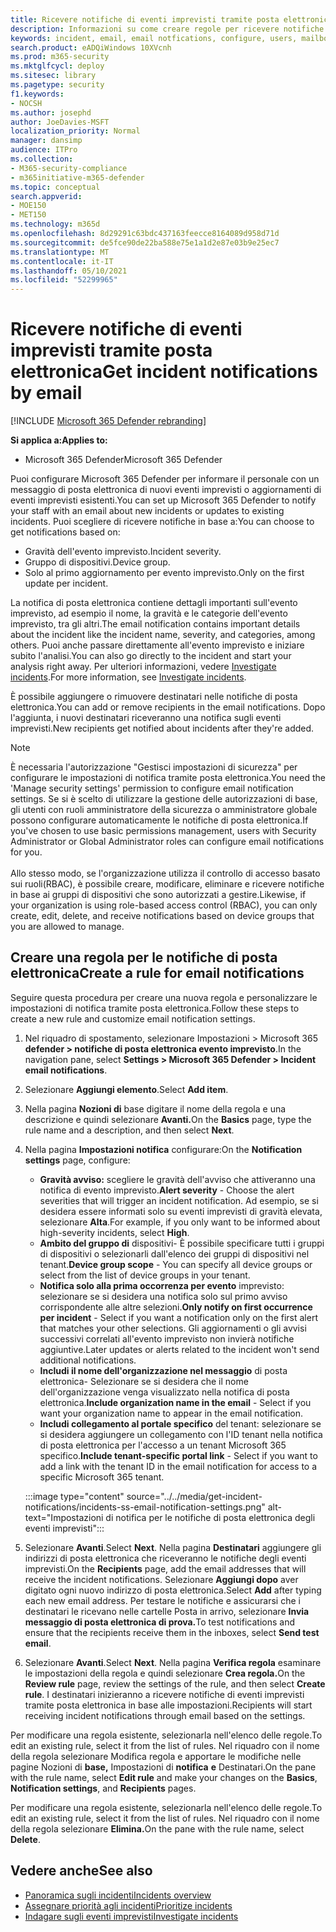 ```yaml
---
title: Ricevere notifiche di eventi imprevisti tramite posta elettronica in Microsoft 365 Defender
description: Informazioni su come creare regole per ricevere notifiche di posta elettronica per gli eventi imprevisti in Microsoft 365 Defender
keywords: incident, email, email notfications, configure, users, mailbox, email, incidents, analyze, response
search.product: eADQiWindows 10XVcnh
ms.prod: m365-security
ms.mktglfcycl: deploy
ms.sitesec: library
ms.pagetype: security
f1.keywords:
- NOCSH
ms.author: josephd
author: JoeDavies-MSFT
localization_priority: Normal
manager: dansimp
audience: ITPro
ms.collection:
- M365-security-compliance
- m365initiative-m365-defender
ms.topic: conceptual
search.appverid:
- MOE150
- MET150
ms.technology: m365d
ms.openlocfilehash: 8d29291c63bdc437163feecce8164089d958d71d
ms.sourcegitcommit: de5fce90de22ba588e75e1a1d2e87e03b9e25ec7
ms.translationtype: MT
ms.contentlocale: it-IT
ms.lasthandoff: 05/10/2021
ms.locfileid: "52299965"
---
```

# <a name="get-incident-notifications-by-email"></a><span data-ttu-id="4f68c-104">Ricevere notifiche di eventi imprevisti tramite posta elettronica</span><span class="sxs-lookup"><span data-stu-id="4f68c-104">Get incident notifications by email</span></span>

[!INCLUDE [Microsoft 365 Defender rebranding](../includes/microsoft-defender.md)]


<span data-ttu-id="4f68c-105">**Si applica a:**</span><span class="sxs-lookup"><span data-stu-id="4f68c-105">**Applies to:**</span></span>
- <span data-ttu-id="4f68c-106">Microsoft 365 Defender</span><span class="sxs-lookup"><span data-stu-id="4f68c-106">Microsoft 365 Defender</span></span>

<span data-ttu-id="4f68c-107">Puoi configurare Microsoft 365 Defender per informare il personale con un messaggio di posta elettronica di nuovi eventi imprevisti o aggiornamenti di eventi imprevisti esistenti.</span><span class="sxs-lookup"><span data-stu-id="4f68c-107">You can set up Microsoft 365 Defender to notify your staff with an email about new incidents or updates to existing incidents.</span></span> <span data-ttu-id="4f68c-108">Puoi scegliere di ricevere notifiche in base a:</span><span class="sxs-lookup"><span data-stu-id="4f68c-108">You can choose to get notifications based on:</span></span>

- <span data-ttu-id="4f68c-109">Gravità dell'evento imprevisto.</span><span class="sxs-lookup"><span data-stu-id="4f68c-109">Incident severity.</span></span>
- <span data-ttu-id="4f68c-110">Gruppo di dispositivi.</span><span class="sxs-lookup"><span data-stu-id="4f68c-110">Device group.</span></span>
- <span data-ttu-id="4f68c-111">Solo al primo aggiornamento per evento imprevisto.</span><span class="sxs-lookup"><span data-stu-id="4f68c-111">Only on the first update per incident.</span></span>

<span data-ttu-id="4f68c-112">La notifica di posta elettronica contiene dettagli importanti sull'evento imprevisto, ad esempio il nome, la gravità e le categorie dell'evento imprevisto, tra gli altri.</span><span class="sxs-lookup"><span data-stu-id="4f68c-112">The email notification contains important details about the incident like the incident name, severity, and categories, among others.</span></span> <span data-ttu-id="4f68c-113">Puoi anche passare direttamente all'evento imprevisto e iniziare subito l'analisi.</span><span class="sxs-lookup"><span data-stu-id="4f68c-113">You can also go directly to the incident and start your analysis right away.</span></span> <span data-ttu-id="4f68c-114">Per ulteriori informazioni, vedere [Investigate incidents](investigate-incidents.md).</span><span class="sxs-lookup"><span data-stu-id="4f68c-114">For more information, see [Investigate incidents](investigate-incidents.md).</span></span>

<span data-ttu-id="4f68c-115">È possibile aggiungere o rimuovere destinatari nelle notifiche di posta elettronica.</span><span class="sxs-lookup"><span data-stu-id="4f68c-115">You can add or remove recipients in the email notifications.</span></span> <span data-ttu-id="4f68c-116">Dopo l'aggiunta, i nuovi destinatari riceveranno una notifica sugli eventi imprevisti.</span><span class="sxs-lookup"><span data-stu-id="4f68c-116">New recipients get notified about incidents after they're added.</span></span> 

>[!NOTE]
><span data-ttu-id="4f68c-117">È necessaria l'autorizzazione "Gestisci impostazioni di sicurezza" per configurare le impostazioni di notifica tramite posta elettronica.</span><span class="sxs-lookup"><span data-stu-id="4f68c-117">You need the 'Manage security settings' permission to configure email notification settings.</span></span> <span data-ttu-id="4f68c-118">Se si è scelto di utilizzare la gestione delle autorizzazioni di base, gli utenti con ruoli amministratore della sicurezza o amministratore globale possono configurare automaticamente le notifiche di posta elettronica.</span><span class="sxs-lookup"><span data-stu-id="4f68c-118">If you've chosen to use basic permissions management, users with Security Administrator or Global Administrator roles can configure email notifications for you.</span></span> <br> <br>
<span data-ttu-id="4f68c-119">Allo stesso modo, se l'organizzazione utilizza il controllo di accesso basato sui ruoli(RBAC), è possibile creare, modificare, eliminare e ricevere notifiche in base ai gruppi di dispositivi che sono autorizzati a gestire.</span><span class="sxs-lookup"><span data-stu-id="4f68c-119">Likewise, if your organization is using role-based access control (RBAC), you can only create, edit, delete, and receive notifications based on device groups that you are allowed to manage.</span></span>

## <a name="create-a-rule-for-email-notifications"></a><span data-ttu-id="4f68c-120">Creare una regola per le notifiche di posta elettronica</span><span class="sxs-lookup"><span data-stu-id="4f68c-120">Create a rule for email notifications</span></span>

<span data-ttu-id="4f68c-121">Seguire questa procedura per creare una nuova regola e personalizzare le impostazioni di notifica tramite posta elettronica.</span><span class="sxs-lookup"><span data-stu-id="4f68c-121">Follow these steps to create a new rule and customize email notification settings.</span></span>

1. <span data-ttu-id="4f68c-122">Nel riquadro di spostamento, selezionare Impostazioni > Microsoft 365 **defender > notifiche di posta elettronica evento imprevisto**.</span><span class="sxs-lookup"><span data-stu-id="4f68c-122">In the navigation pane, select **Settings > Microsoft 365 Defender > Incident email notifications**.</span></span>
2. <span data-ttu-id="4f68c-123">Selezionare **Aggiungi elemento**.</span><span class="sxs-lookup"><span data-stu-id="4f68c-123">Select **Add item**.</span></span>
3. <span data-ttu-id="4f68c-124">Nella pagina **Nozioni di** base digitare il nome della regola e una descrizione e quindi selezionare **Avanti.**</span><span class="sxs-lookup"><span data-stu-id="4f68c-124">On the **Basics** page, type the rule name and a description, and then select **Next**.</span></span>
4. <span data-ttu-id="4f68c-125">Nella pagina **Impostazioni notifica** configurare:</span><span class="sxs-lookup"><span data-stu-id="4f68c-125">On the **Notification settings** page, configure:</span></span>
    - <span data-ttu-id="4f68c-126">**Gravità avviso:** scegliere le gravità dell'avviso che attiveranno una notifica di evento imprevisto.</span><span class="sxs-lookup"><span data-stu-id="4f68c-126">**Alert severity** - Choose the alert severities that will trigger an incident notification.</span></span> <span data-ttu-id="4f68c-127">Ad esempio, se si desidera essere informati solo su eventi imprevisti di gravità elevata, selezionare **Alta**.</span><span class="sxs-lookup"><span data-stu-id="4f68c-127">For example, if you only want to be informed about high-severity incidents, select **High**.</span></span>
    - <span data-ttu-id="4f68c-128">**Ambito del gruppo di** dispositivi- È possibile specificare tutti i gruppi di dispositivi o selezionarli dall'elenco dei gruppi di dispositivi nel tenant.</span><span class="sxs-lookup"><span data-stu-id="4f68c-128">**Device group scope** - You can specify all device groups or select from the list of device groups in your tenant.</span></span>
    - <span data-ttu-id="4f68c-129">**Notifica solo alla prima occorrenza per evento** imprevisto: selezionare se si desidera una notifica solo sul primo avviso corrispondente alle altre selezioni.</span><span class="sxs-lookup"><span data-stu-id="4f68c-129">**Only notify on first occurrence per incident** - Select if you want a notification only on the first alert that matches your other selections.</span></span> <span data-ttu-id="4f68c-130">Gli aggiornamenti o gli avvisi successivi correlati all'evento imprevisto non invierà notifiche aggiuntive.</span><span class="sxs-lookup"><span data-stu-id="4f68c-130">Later updates or alerts related to the incident won't send additional notifications.</span></span>
    - <span data-ttu-id="4f68c-131">**Includi il nome dell'organizzazione nel messaggio** di posta elettronica- Selezionare se si desidera che il nome dell'organizzazione venga visualizzato nella notifica di posta elettronica.</span><span class="sxs-lookup"><span data-stu-id="4f68c-131">**Include organization name in the email** - Select if you want your organization name to appear in the email notification.</span></span>
    - <span data-ttu-id="4f68c-132">**Includi collegamento al portale specifico** del tenant: selezionare se si desidera aggiungere un collegamento con l'ID tenant nella notifica di posta elettronica per l'accesso a un tenant Microsoft 365 specifico.</span><span class="sxs-lookup"><span data-stu-id="4f68c-132">**Include tenant-specific portal link** - Select if you want to add a link with the tenant ID in the email notification for access to a specific Microsoft 365 tenant.</span></span>

    :::image type="content" source="../../media/get-incident-notifications/incidents-ss-email-notification-settings.png" alt-text="Impostazioni di notifica per le notifiche di posta elettronica degli eventi imprevisti":::

5. <span data-ttu-id="4f68c-134">Selezionare **Avanti**.</span><span class="sxs-lookup"><span data-stu-id="4f68c-134">Select **Next**.</span></span> <span data-ttu-id="4f68c-135">Nella pagina **Destinatari** aggiungere gli indirizzi di posta elettronica che riceveranno le notifiche degli eventi imprevisti.</span><span class="sxs-lookup"><span data-stu-id="4f68c-135">On the **Recipients** page, add the email addresses that will receive the incident notifications.</span></span> <span data-ttu-id="4f68c-136">Selezionare **Aggiungi dopo** aver digitato ogni nuovo indirizzo di posta elettronica.</span><span class="sxs-lookup"><span data-stu-id="4f68c-136">Select **Add** after typing each new email address.</span></span> <span data-ttu-id="4f68c-137">Per testare le notifiche e assicurarsi che i destinatari le ricevano nelle cartelle Posta in arrivo, selezionare **Invia messaggio di posta elettronica di prova.**</span><span class="sxs-lookup"><span data-stu-id="4f68c-137">To test notifications and ensure that the recipients receive them in the inboxes, select **Send test email**.</span></span> 
6. <span data-ttu-id="4f68c-138">Selezionare **Avanti**.</span><span class="sxs-lookup"><span data-stu-id="4f68c-138">Select **Next**.</span></span> <span data-ttu-id="4f68c-139">Nella pagina **Verifica regola** esaminare le impostazioni della regola e quindi selezionare **Crea regola.**</span><span class="sxs-lookup"><span data-stu-id="4f68c-139">On the **Review rule** page, review the settings of the rule, and then select **Create rule**.</span></span> <span data-ttu-id="4f68c-140">I destinatari inizieranno a ricevere notifiche di eventi imprevisti tramite posta elettronica in base alle impostazioni.</span><span class="sxs-lookup"><span data-stu-id="4f68c-140">Recipients will start receiving incident notifications through email based on the settings.</span></span>

<span data-ttu-id="4f68c-141">Per modificare una regola esistente, selezionarla nell'elenco delle regole.</span><span class="sxs-lookup"><span data-stu-id="4f68c-141">To edit an existing rule, select it from the list of rules.</span></span> <span data-ttu-id="4f68c-142">Nel riquadro con il nome  della regola selezionare Modifica regola e apportare le modifiche nelle pagine Nozioni di **base,** Impostazioni di **notifica** **e** Destinatari.</span><span class="sxs-lookup"><span data-stu-id="4f68c-142">On the pane with the rule name, select **Edit rule** and make your changes on the **Basics**, **Notification settings**, and **Recipients** pages.</span></span>

<span data-ttu-id="4f68c-143">Per modificare una regola esistente, selezionarla nell'elenco delle regole.</span><span class="sxs-lookup"><span data-stu-id="4f68c-143">To edit an existing rule, select it from the list of rules.</span></span> <span data-ttu-id="4f68c-144">Nel riquadro con il nome della regola selezionare **Elimina.**</span><span class="sxs-lookup"><span data-stu-id="4f68c-144">On the pane with the rule name, select **Delete**.</span></span>

## <a name="see-also"></a><span data-ttu-id="4f68c-145">Vedere anche</span><span class="sxs-lookup"><span data-stu-id="4f68c-145">See also</span></span>
- [<span data-ttu-id="4f68c-146">Panoramica sugli incidenti</span><span class="sxs-lookup"><span data-stu-id="4f68c-146">Incidents overview</span></span>](incidents-overview.md)
- [<span data-ttu-id="4f68c-147">Assegnare priorità agli incidenti</span><span class="sxs-lookup"><span data-stu-id="4f68c-147">Prioritize incidents</span></span>](incident-queue.md)
- [<span data-ttu-id="4f68c-148">Indagare sugli eventi imprevisti</span><span class="sxs-lookup"><span data-stu-id="4f68c-148">Investigate incidents</span></span>](investigate-incidents.md)
